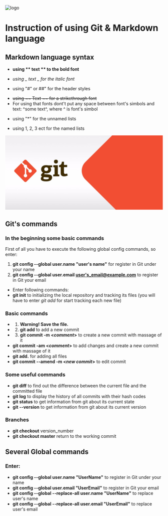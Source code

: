![logo](https://totaku.ru/wordpress-markdown-druzia-navsieghda/featured-image.png)

# Instruction of using Git & Markdown language

## Markdown language syntax

-   **using ** text ** to the bold font**

-   _using _ text _ for the italic font_
-   using "#" or ##" for the header styles

*   ~~using ~~ Text ~~ for a strikethrough font~~
*   For using that fonts dont't put any space between font's simbols and text: ^some text^, where ^ is font's simbol

-   using "\*" for the unnamed lists

*   using 1, 2, 3 ect for the named lists

![logo](resource\git.jpg)

## Git's commands

### In the beginning some basic commands

First of all you have to execute the following global config commands, so enter:

1. **git config --global user.name "user's name"** for register in Git under your name
2. **git config --global user.email <user's_email@example.com>** to register in Git your email

-   Enter following commands:
-   **git init** to initializing the local repository and tracking its files (you will have to enter _git add_ for start tracking each new file)

### Basic commands

-   1. **Warning! Save the file.**
-   2. **git add** to add a new commit
-   3. **git commit -m <_comment_>** to create a new commit with massage of it
-   **git commit -am <_comment_>** to add changes and create a new commit with massage of it
-   **git add.** for adding all files
-   **git commit --amend -m <_new commit_>** to edit commit

### Some useful commands

-   **git diff** to find out the difference between the current file and the committed file
-   **git log** to display the history of all commits with their hash codes
-   **git status** to get information from git about its current state
-   **git --version** to get information from git about its current version

### Branches

-   **git checkout** version_number
-   **git checkout master** return to the working commit

## Several Global commands

### Enter:

-   **git config --global user.name "UserName"** to register in Git under your name
-   **git config --global user.email "UserEmail"** to register in Git your email
-   **git config --global --replace-all user.name "UserName"** to replace user's name
-   **git config --global --replace-all user.email "UserEmail"** to replace user's email
